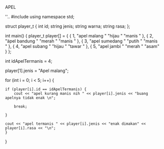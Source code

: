 
APEL


''..
#include<iostream>
using namespace std;

struct player_t {
    int id;
    string jenis;
    string warna;
    string rasa;
};

int main() {
    player_t player[] = {
    {
        1,
        "apel malang "
        "hijau "
        "manis "
    },
    {
        2,
        "äpel bandung "
        "merah "
        "manis "
    },
    {
        3,
        "apel sumedang "
        "putih "
        "manis "
    },
    {
        4,
        "apel subang "
        "hijau "
        "tawar "
    },
    {
        5,
        "apel jambi "
        "merah "
        "asam"
    }
};

int idApelTermanis = 4;

player[1].jenis = "Apel malang";

for (int i = 0; i < 5; i++) {
    
    if (player[i].id == idApelTermanis) {
        cout << "apel kurang manis nih " << player[i].jenis << "buang apelnya tidak enak \n";
        
        break;
        
    }
    
    cout << "apel termanis " << player[i].jenis << "enak dimakan" << player[i].rasa << "\n";
    }
}
